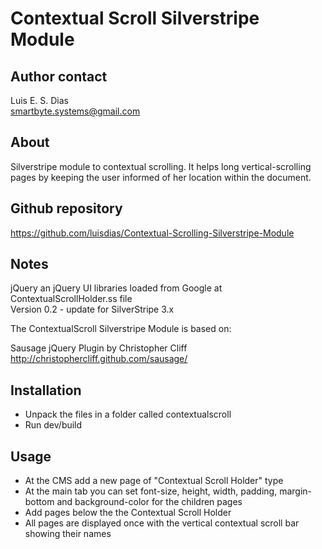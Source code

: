 # Contextual Scroll Silverstripe Module  

## Author contact  
Luis E. S. Dias  
smartbyte.systems@gmail.com  

## About  
Silverstripe module to contextual scrolling. It helps long vertical-scrolling 
pages by keeping the user informed of her location within the document.

## Github repository  
https://github.com/luisdias/Contextual-Scrolling-Silverstripe-Module

## Notes  
jQuery an jQuery UI libraries loaded from Google at ContextualScrollHolder.ss file  
Version 0.2 - update for SilverStripe 3.x

The ContextualScroll Silverstripe Module is based on:  

Sausage jQuery Plugin by Christopher Cliff  
http://christophercliff.github.com/sausage/

## Installation  
* Unpack the files in a folder called contextualscroll  
* Run dev/build  

## Usage  
* At the CMS add a new page of "Contextual Scroll Holder" type  
* At the main tab you can set font-size, height, width, padding, margin-bottom and background-color 
for the children pages  
* Add pages below the the Contextual Scroll Holder  
* All pages are displayed once with the vertical contextual scroll bar showing their names

